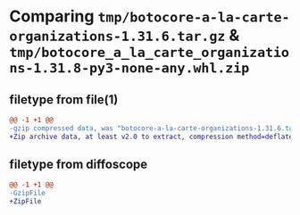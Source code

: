 # Comparing `tmp/botocore-a-la-carte-organizations-1.31.6.tar.gz` & `tmp/botocore_a_la_carte_organizations-1.31.8-py3-none-any.whl.zip`

## filetype from file(1)

```diff
@@ -1 +1 @@
-gzip compressed data, was "botocore-a-la-carte-organizations-1.31.6.tar", last modified: Thu Jul 20 01:20:31 2023, max compression
+Zip archive data, at least v2.0 to extract, compression method=deflate
```

## filetype from diffoscope

```diff
@@ -1 +1 @@
-GzipFile
+ZipFile
```

